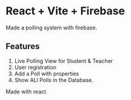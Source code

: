 # React + Vite + Firebase

Made a polling system with firebase.

## Features
1. Live Polling View for Student & Teacher
2. User registration
3. Add a Poll with properties
4. Show ALl Polls in the Database.

Made with react.
